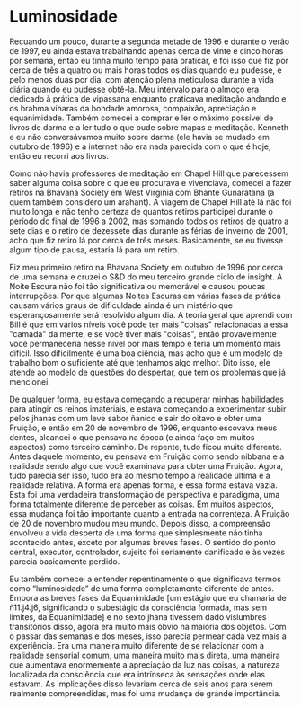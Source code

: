 # Luminosidade

Recuando um pouco, durante a segunda metade de 1996 e durante o verão de 1997, eu ainda estava trabalhando apenas cerca de vinte e cinco horas por semana, então eu tinha muito tempo para praticar, e foi isso que fiz por cerca de três a quatro ou mais horas todos os dias quando eu pudesse, e pelo menos duas por dia, com atenção plena meticulosa durante a vida diária quando eu pudesse obtê-la. Meu intervalo para o almoço era dedicado à prática de vipassana enquanto praticava meditação andando e os brahma viharas da bondade amorosa, compaixão, apreciação e equanimidade. Também comecei a comprar e ler o máximo possível de livros de darma e a ler tudo o que pude sobre mapas e meditação. Kenneth e eu não conversávamos muito sobre darma (ele havia se mudado em outubro de 1996) e a internet não era nada parecida com o que é hoje, então eu recorri aos livros.

Como não havia professores de meditação em Chapel Hill que parecessem saber alguma coisa sobre o que eu procurava e vivenciava, comecei a fazer retiros na Bhavana Society em West Virginia com Bhante Gunaratana (a quem também considero um arahant). A viagem de Chapel Hill até lá não foi muito longa e não tenho certeza de quantos retiros participei durante o período do final de 1996 a 2002, mas somando todos os retiros de quatro a sete dias e o retiro de dezessete dias durante as férias de inverno de 2001, acho que fiz retiro lá por cerca de três meses. Basicamente, se eu tivesse algum tipo de pausa, estaria lá para um retiro.

Fiz meu primeiro retiro na Bhavana Society em outubro de 1996 por cerca de uma semana e cruzei o S&D do meu terceiro grande ciclo de insight. A Noite Escura não foi tão significativa ou memorável e causou poucas interrupções. Por que algumas Noites Escuras em várias fases da prática causam vários graus de dificuldade ainda é um mistério que esperançosamente será resolvido algum dia. A teoria geral que aprendi com Bill é que em vários níveis você pode ter mais "coisas" relacionadas a essa "camada" da mente, e se você tiver mais "coisas", então provavelmente você permaneceria nesse nível por mais tempo e teria um momento mais difícil. Isso dificilmente é uma boa ciência, mas acho que é um modelo de trabalho bom o suficiente até que tenhamos algo melhor. Dito isso, ele atende ao modelo de questões do despertar, que tem os problemas que já mencionei.

De qualquer forma, eu estava começando a recuperar minhas habilidades para atingir os reinos imateriais, e estava começando a experimentar subir pelos jhanas com um leve sabor ñanico e sair do oitavo e obter uma Fruição, e então em 20 de novembro de 1996, enquanto escovava meus dentes, alcancei o que pensava na época (e ainda faço em muitos aspectos) como terceiro caminho. De repente, tudo ficou muito diferente. Antes daquele momento, eu pensava em Fruição como sendo nibbana e a realidade sendo algo que você examinava para obter uma Fruição. Agora, tudo parecia ser isso, tudo era ao mesmo tempo a realidade última e a realidade relativa. A forma era apenas forma, e essa forma estava vazia. Esta foi uma verdadeira transformação de perspectiva e paradigma, uma forma totalmente diferente de perceber as coisas. Em muitos aspectos, essa mudança foi tão importante quanto a entrada na correnteza. A Fruição de 20 de novembro mudou meu mundo. Depois disso, a compreensão envolveu a vida desperta de uma forma que simplesmente não tinha acontecido antes, exceto por algumas breves fases. O sentido do ponto central, executor, controlador, sujeito foi seriamente danificado e às vezes parecia basicamente perdido.

Eu também comecei a entender repentinamente o que significava termos como “luminosidade” de uma forma completamente diferente de antes. Embora as breves fases da Equanimidade [um estágio que eu chamaria de ñ11.j4.j6, significando o subestágio da consciência formada, mas sem limites, da Equanimidade] e no sexto jhana tivessem dado vislumbres transitórios disso, agora era muito mais óbvio na maioria dos objetos. Com o passar das semanas e dos meses, isso parecia permear cada vez mais a experiência. Era uma maneira muito diferente de se relacionar com a realidade sensorial comum, uma maneira muito mais direta, uma maneira que aumentava enormemente a apreciação da luz nas coisas, a natureza localizada da consciência que era intrínseca às sensações onde elas estavam. As implicações disso levariam cerca de seis anos para serem realmente compreendidas, mas foi uma mudança de grande importância.
